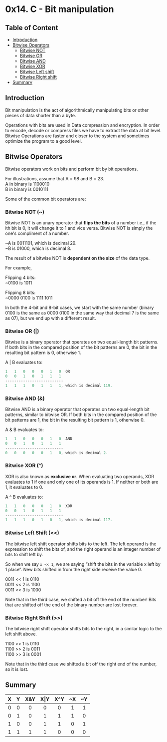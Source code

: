 # 0x14. C - Bit manipulation

## Table of Content

* [Introduction](#introduction)
* [Bitwise Operators](#bitwise-operators)
  * [Bitwise NOT](#bitwise-not-)
  * [Bitwise OR](#bitwise-or-)
  * [Bitwise AND](#bitwise-and-)
  * [Bitwise  XOR](#bitwise-xor-)
  * [Bitwise Left shift](#bitwise-left-shift-)
  * [Bitwise Right shift](#bitwise-right-shift-)
* [Summary](#summary)

## Introduction

Bit manipulation is the act of algorithmically manipulating bits
or other pieces of data shorter than a byte.

Operations with bits are used in Data compression and encryption.
In order to encode, decode or compress files we have to extract the data at bit level.
Bitwise Operations are faster and closer to the system and sometimes optimize the program to a good level.

## Bitwise Operators

Bitwise operators work on bits and perform bit by bit operations.

For illustrations, assume that A = 98 and B = 23.\
A in binary is 1100010\
B in binary is 0010111

Some of the common bit operators are:

### Bitwise NOT (~)

Bitwise NOT is an unary operator that **flips the bits** of a number i.e.,
if the ith bit is 0, it will change it to 1 and vice versa.
Bitwise NOT is simply the one's compliment of a number.

~A is 0011101, which is decimal 29.\
~B is 01000, which is decimal 8.

The result of a bitwise NOT is **dependent on the size** of the data type.

For example,

Flipping 4 bits:\
~0100 is 1011

Flipping 8 bits:\
~0000 0100 is 1111 1011

In both the 4-bit and 8-bit cases, we start with the same number
(binary 0100 is the same as 0000 0100 in the same way that decimal 7 is the same as 07),
but we end up with a different result.

### Bitwise OR (|)

Bitwise is a binary operator that operates on two equal-length bit patterns.
If both bits in the compared position of the bit patterns are 0,
the bit in the resulting bit pattern is 0, otherwise 1.

A | B evaluates to:

```C
1   1   0   0   0   1   0  OR
0   0   1   0   1   1   1
--------------------------
1   1   1   0   1   1   1, which is decimal 119.
```

### Bitwise AND (&)

Bitwise AND is a binary operator that operates on two equal-length bit patterns,
similar to bitwise OR.
If both bits in the compared position of the bit patterns are 1,
the bit in the resulting bit pattern is 1, otherwise 0.

A & B evaluates to:

```C
1   1   0   0   0   1   0  AND
0   0   1   0   1   1   1
--------------------------
0   0   0   0   0   1   0, which is decimal 2.
```

### Bitwise XOR (^)

XOR is also known as **exclusive or**.
When evaluating two operands, XOR evaluates to 1 if one and only one of its operands is 1.
If neither or both are 1, it evaluates to 0.

A ^ B evaluates to:

```C
1   1   0   0   0   1   0  XOR
0   0   1   0   1   1   1
--------------------------
1   1   1   0   1   0   1, which is decimal 117.
```

### Bitwise Left Shift (<<)

The bitwise left shift operator shifts bits to the left.
The left operand is the expression to shift the bits of, and the right operand
is an integer number of bits to shift left by.

So when we say `x << 1`, we are saying “shift the bits in the variable x left by 1 place”.
New bits shifted in from the right side receive the value 0.

0011 << 1 is 0110\
0011 << 2 is 1100\
0011 << 3 is 1000

Note that in the third case, we shifted a bit off the end of the number!
Bits that are shifted off the end of the binary number are lost forever.

### Bitwise Right Shift (>>)

The bitwise right shift operator shifts bits to the right,
in a similar logic to the left shift above.

1100 >> 1 is 0110\
1100 >> 2 is 0011\
1100 >> 3 is 0001

Note that in the third case we shifted a bit off the right end of the number, so it is lost.

## Summary

|    X    |    Y    |   X&Y   |   X\|Y  |   X^Y   |   ~X    |   ~Y    |
|:-------:|:-------:|:-------:|:-------:|:-------:|:-------:|:-------:|
|    0    |    0    |    0    |    0    |    0    |    1    |    1    |
|    0    |    1    |    0    |    1    |    1    |    1    |    0    |
|    1    |    0    |    0    |    1    |    1    |    0    |    1    |
|    1    |    1    |    1    |    1    |    0    |    0    |    0    |
